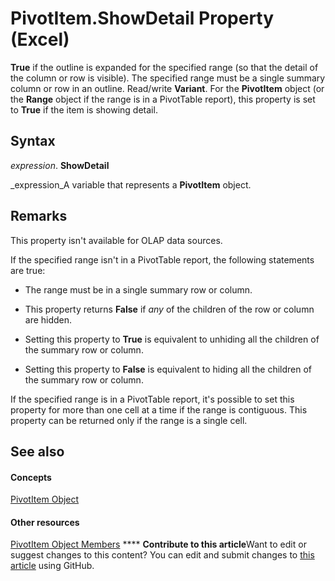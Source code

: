 
# PivotItem.ShowDetail Property (Excel)

 **True** if the outline is expanded for the specified range (so that the detail of the column or row is visible). The specified range must be a single summary column or row in an outline. Read/write **Variant**. For the  **PivotItem** object (or the **Range** object if the range is in a PivotTable report), this property is set to **True** if the item is showing detail.


## Syntax

 _expression_. **ShowDetail**

 _expression_A variable that represents a  **PivotItem** object.


## Remarks

This property isn't available for OLAP data sources.

If the specified range isn't in a PivotTable report, the following statements are true:


- The range must be in a single summary row or column.
    
- This property returns  **False** if _any_ of the children of the row or column are hidden.
    
- Setting this property to  **True** is equivalent to unhiding all the children of the summary row or column.
    
- Setting this property to  **False** is equivalent to hiding all the children of the summary row or column.
    
If the specified range is in a PivotTable report, it's possible to set this property for more than one cell at a time if the range is contiguous. This property can be returned only if the range is a single cell.


## See also


#### Concepts


 [PivotItem Object](5829a1d9-0924-9ce8-1120-229e4595285a.md)
#### Other resources


 [PivotItem Object Members](dde86683-8c89-2484-cdd0-8c3db0c06f45.md)
****   **Contribute to this article**Want to edit or suggest changes to this content? You can edit and submit changes to  [this article](https://github.com/jhershey00/VBA_Excel_Test/OpenXMLCon/articles/d79e3f27-ff7a-9bf2-313d-e1add3e386a7.md) using GitHub.

